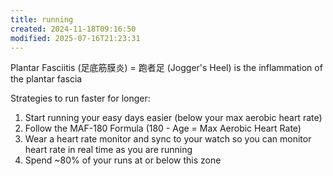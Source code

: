 ```yaml
---
title: running
created: 2024-11-18T09:16:50
modified: 2025-07-16T21:23:31
---
```


Plantar Fasciitis (足底筋膜炎) = 跑者足 (Jogger's Heel) is the inflammation of the plantar fascia

Strategies to run faster for longer:

1. Start running your easy days easier (below your max aerobic heart rate)
2. Follow the MAF-180 Formula (180 - Age = Max Aerobic Heart Rate)
3. Wear a heart rate monitor and sync to your watch so you can monitor heart rate in real time as you are running
4. Spend ~80% of your runs at or below this zone
